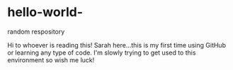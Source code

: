 # hello-world-
random respository


Hi to whoever is reading this! Sarah here...this is my first time using GitHub or learning any type of code. I'm slowly trying to get used to this environment so wish me luck!

